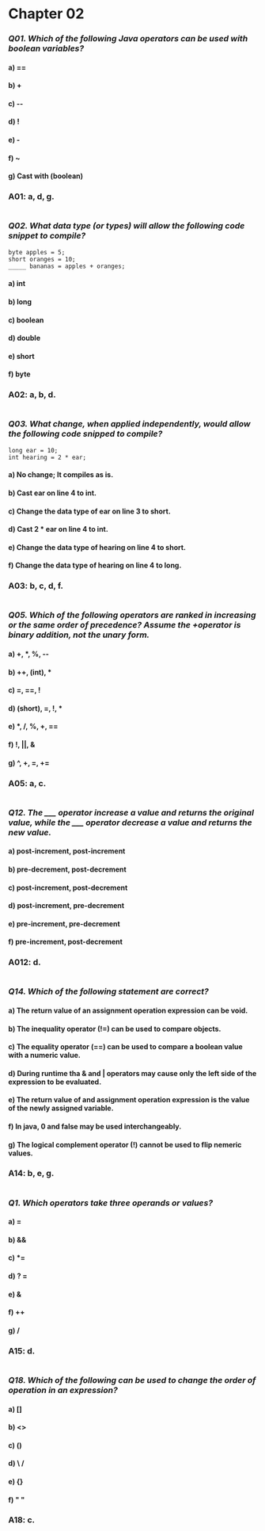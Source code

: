# Chapter 02  
###  _Q01. Which of the following Java operators can be used with boolean variables?_ 
#### a) ==
#### b) +
#### c) --
#### d) !
#### e) -
#### f) ~
#### g) Cast with (boolean)
### A01: a, d, g.
#
### *Q02. What data type (or types) will allow the following code snippet to compile?*
```
byte apples = 5;
short oranges = 10;
_____ bananas = apples + oranges;
```
#### a) int
#### b) long 
#### c) boolean
#### d) double 
#### e) short
#### f) byte

### A02: a, b, d.

#
### *Q03. What change, when applied independently, would allow the following code snipped to compile?*

```
long ear = 10;
int hearing = 2 * ear;
```
 

#### a) No change; It compiles as is.
#### b) Cast ear on line 4 to int. 
#### c) Change the data type of ear on line 3 to short.
#### d) Cast 2 * ear on line 4 to int. 
#### e) Change the data type of hearing on line 4 to short.
#### f) Change the data type of hearing on line 4 to long.

### A03: b, c, d, f.
#
###  _Q05. Which of the following operators are ranked in increasing or the same order of precedence? Assume the +operator is binary addition, not the unary form._ 

#### a) +, *, %, --
#### b) ++, (int), *
#### c) =, ==, !
#### d) (short), =, !, *
#### e) *, /, %, +, ==
#### f) !, ||, &
#### g) ^, +, =, +=
### A05: a, c.
# 
###  _Q12. The ___ operator increase a value and returns the original value, while the ___ operator decrease a value and returns the new value._ 

#### a) post-increment, post-increment
#### b) pre-decrement, post-decrement
#### c) post-increment, post-decrement
#### d) post-increment, pre-decrement
#### e) pre-increment, pre-decrement
#### f) pre-increment, post-decrement
### A012: d. 
#
###  _Q14. Which of the following statement are correct?_ 
#### a) The return value of an assignment operation expression can be void.
#### b) The inequality operator (!=) can be used to compare objects.
#### c) The equality operator (==) can be used to compare a boolean value with a numeric value.
#### d) During runtime tha & and | operators may cause only the left side of the expression to be evaluated.
#### e) The return value of and assignment operation expression is the value of the newly assigned variable.
#### f) In java, 0 and false may be used interchangeably.
#### g) The logical complement operator (!) cannot be used to flip nemeric values.
### A14: b, e, g.
# 
###  _Q1. Which operators take three operands or values?_ 
#### a) =
#### b) &&
#### c) *=
#### d) ? =
#### e) &
#### f) ++
#### g) /
### A15: d.
# 
###  _Q18. Which of the following can be used to change the order of operation in an expression?_ 
#### a) []
#### b) <>
#### c) ()
#### d) \ /
#### e) {}
#### f) " " 
### A18: c.
# 